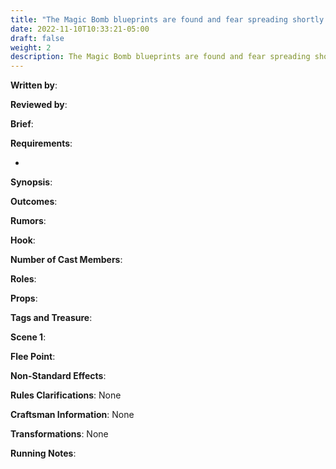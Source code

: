 ```yaml
---
title: "The Magic Bomb blueprints are found and fear spreading shortly after"
date: 2022-11-10T10:33:21-05:00
draft: false
weight: 2
description: The Magic Bomb blueprints are found and fear spreading shortly after
---
```


**Written by**: 

**Reviewed by**: 

**Brief**: 

**Requirements**: 

- 

**Synopsis**: 

**Outcomes**:

**Rumors**: 

**Hook**: 

**Number of Cast Members**: 

**Roles**: 

**Props**: 

**Tags and Treasure**: 

**Scene 1**: 

**Flee Point**: 

**Non-Standard Effects**: 

**Rules Clarifications**: None 

**Craftsman Information**: None

**Transformations**: None

**Running Notes**: 
